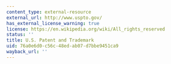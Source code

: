 ```yaml
---
content_type: external-resource
external_url: http://www.uspto.gov/
has_external_license_warning: true
license: https://en.wikipedia.org/wiki/All_rights_reserved
status: ''
title: U.S. Patent and Trademark
uid: 76a0e6d0-c56c-48ed-ab07-d7bbe9451ca9
wayback_url: ''
---
```

